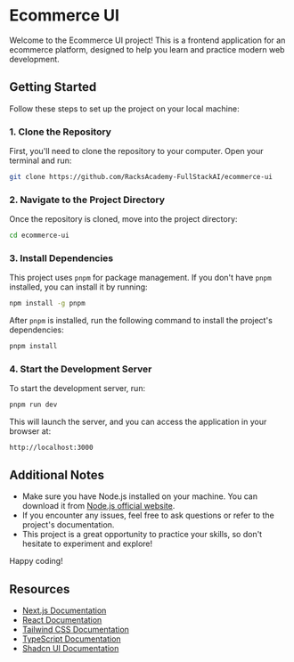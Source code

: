 # Ecommerce UI

Welcome to the Ecommerce UI project! This is a frontend application for an ecommerce platform, designed to help you learn and practice modern web development.

## Getting Started

Follow these steps to set up the project on your local machine:

### 1. Clone the Repository

First, you'll need to clone the repository to your computer. Open your terminal and run:

```bash
git clone https://github.com/RacksAcademy-FullStackAI/ecommerce-ui
```

### 2. Navigate to the Project Directory

Once the repository is cloned, move into the project directory:

```bash
cd ecommerce-ui
```

### 3. Install Dependencies

This project uses `pnpm` for package management. If you don't have `pnpm` installed, you can install it by running:

```bash
npm install -g pnpm
```

After `pnpm` is installed, run the following command to install the project's dependencies:

```bash
pnpm install
```

### 4. Start the Development Server

To start the development server, run:

```bash
pnpm run dev
```

This will launch the server, and you can access the application in your browser at:

```
http://localhost:3000
```

## Additional Notes

- Make sure you have Node.js installed on your machine. You can download it from [Node.js official website](https://nodejs.org/).
- If you encounter any issues, feel free to ask questions or refer to the project's documentation.
- This project is a great opportunity to practice your skills, so don't hesitate to experiment and explore!

Happy coding!

## Resources

- [Next.js Documentation](https://nextjs.org/docs)
- [React Documentation](https://reactjs.org/docs/getting-started.html)
- [Tailwind CSS Documentation](https://tailwindcss.com/docs/installation)
- [TypeScript Documentation](https://www.typescriptlang.org/docs/handbook/intro.html)
- [Shadcn UI Documentation](https://ui.shadcn.com/docs/installation)
